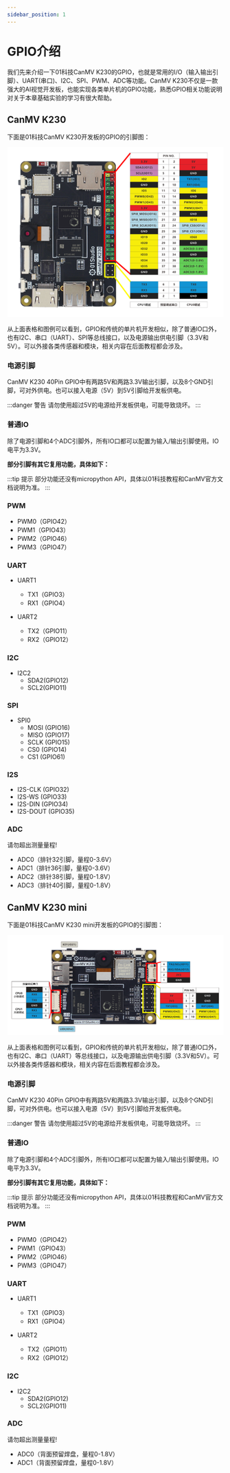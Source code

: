 ```yaml
---
sidebar_position: 1
---
```


# GPIO介绍

我们先来介绍一下01科技CanMV K230的GPIO，也就是常用的I/O（输入输出引脚）、UART(串口)、I2C、SPI、PWM、ADC等功能。CanMV K230不仅是一款强大的AI视觉开发板，也能实现各类单片机的GPIO功能，熟悉GPIO相关功能说明对关于本章基础实验的学习有很大帮助。

## CanMV K230

下面是01科技CanMV K230开发板的GPIO的引脚图：

![pinout](./img/gpio_intro/pinout.png)

从上面表格和图例可以看到，GPIO和传统的单片机开发相似，除了普通IO口外，也有I2C、串口（UART）、SPI等总线接口，以及电源输出供电引脚（3.3V和5V）。可以外接各类传感器和模块，相关内容在后面教程都会涉及。

### 电源引脚

CanMV K230 40Pin GPIO中有两路5V和两路3.3V输出引脚，以及8个GND引脚，可对外供电。也可以接入电源（5V）到5V引脚给开发板供电。

:::danger 警告
请勿使用超过5V的电源给开发板供电，可能导致烧坏。
:::

### 普通IO

除了电源引脚和4个ADC引脚外，所有IO口都可以配置为输入/输出引脚使用。IO电平为3.3V。

**部分引脚有其它复用功能，具体如下：**

:::tip 提示
部分功能还没有micropython API，具体以01科技教程和CanMV官方文档说明为准。
:::

### PWM

- PWM0（GPIO42）
- PWM1（GPIO43）
- PWM2（GPIO46）
- PWM3（GPIO47）

### UART 

- UART1
    - TX1（GPIO3）
    - RX1（GPIO4）

- UART2
    - TX2（GPIO11）
    - RX2（GPIO12）

### I2C

- I2C2
    - SDA2(GPIO12)
    - SCL2(GPIO11)

### SPI 
- SPI0
    - MOSI (GPIO16)
    - MISO (GPIO17)
    - SCLK (GPIO15)
    - CS0 (GPIO14)
    - CS1 (GPIO61)

### I2S

- I2S-CLK (GPIO32)
- I2S-WS (GPIO33)
- I2S-DIN (GPIO34)
- I2S-DOUT (GPIO35)

### ADC

请勿超出测量量程!

- ADC0（排针32引脚，量程0-3.6V）
- ADC1（排针36引脚，量程0-3.6V）
- ADC2（排针38引脚，量程0-1.8V）
- ADC3（排针40引脚，量程0-1.8V）

## CanMV K230 mini

下面是01科技CanMV K230 mini开发板的GPIO的引脚图：

![pinout](./img/gpio_intro/mini_pinout.png)

从上面表格和图例可以看到，GPIO和传统的单片机开发相似，除了普通IO口外，也有I2C、串口（UART）等总线接口，以及电源输出供电引脚（3.3V和5V）。可以外接各类传感器和模块，相关内容在后面教程都会涉及。

### 电源引脚

CanMV K230 40Pin GPIO中有两路5V和两路3.3V输出引脚，以及8个GND引脚，可对外供电。也可以接入电源（5V）到5V引脚给开发板供电。

:::danger 警告
请勿使用超过5V的电源给开发板供电，可能导致烧坏。
:::

### 普通IO

除了电源引脚和4个ADC引脚外，所有IO口都可以配置为输入/输出引脚使用。IO电平为3.3V。

**部分引脚有其它复用功能，具体如下：**

:::tip 提示
部分功能还没有micropython API，具体以01科技教程和CanMV官方文档说明为准。
:::

### PWM

- PWM0（GPIO42）
- PWM1（GPIO43）
- PWM2（GPIO46）
- PWM3（GPIO47）

### UART 

- UART1
    - TX1（GPIO3）
    - RX1（GPIO4）

- UART2
    - TX2（GPIO11）
    - RX2（GPIO12）

### I2C

- I2C2
    - SDA2(GPIO12)
    - SCL2(GPIO11)

### ADC

请勿超出测量量程!

- ADC0（背面预留焊盘，量程0-1.8V）
- ADC1（背面预留焊盘，量程0-1.8V）

